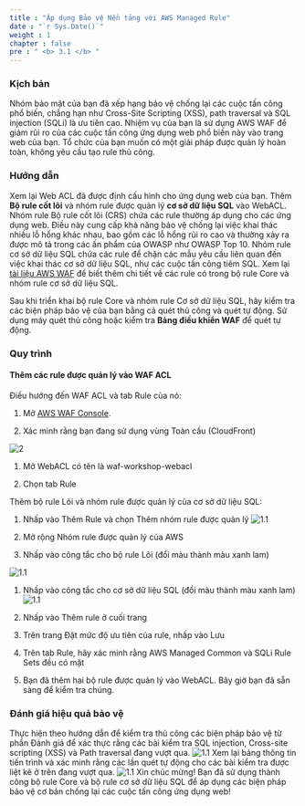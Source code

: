 ```yaml
---
title : "Áp dụng Bảo vệ Nền tảng với AWS Managed Rule"
date : "`r Sys.Date()`"
weight : 1
chapter : false
pre : " <b> 3.1 </b> "
---
```


### Kịch bản
Nhóm bảo mật của bạn đã xếp hạng bảo vệ chống lại các cuộc tấn công phổ biến, chẳng hạn như Cross-Site Scripting (XSS), path traversal và SQL injection (SQLi) là ưu tiên cao. Nhiệm vụ của bạn là sử dụng AWS WAF để giảm rủi ro của các cuộc tấn công ứng dụng web phổ biến này vào trang web của bạn. Tổ chức của bạn muốn có một giải pháp được quản lý hoàn toàn, không yêu cầu tạo rule thủ công.

### Hướng dẫn
Xem lại Web ACL đã được định cấu hình cho ứng dụng web của bạn. Thêm **Bộ rule cốt lõi** và nhóm rule được quản lý **cơ sở dữ liệu SQL** vào WebACL. Nhóm rule Bộ rule cốt lõi (CRS) chứa các rule thường áp dụng cho các ứng dụng web. Điều này cung cấp khả năng bảo vệ chống lại việc khai thác nhiều lỗ hổng khác nhau, bao gồm các lỗ hổng rủi ro cao và thường xảy ra được mô tả trong các ấn phẩm của OWASP như OWASP Top 10. Nhóm rule cơ sở dữ liệu SQL chứa các rule để chặn các mẫu yêu cầu liên quan đến việc khai thác cơ sở dữ liệu SQL, như các cuộc tấn công tiêm SQL. Xem lại [tài liệu AWS WAF](https://docs.aws.amazon.com/waf/latest/developerguide/aws-managed-rule-groups-list.html) để biết thêm chi tiết về các rule có trong bộ rule Core và nhóm rule cơ sở dữ liệu SQL.

Sau khi triển khai bộ rule Core và nhóm rule Cơ sở dữ liệu SQL, hãy kiểm tra các biện pháp bảo vệ của bạn bằng cả quét thủ công và quét tự động. Sử dụng máy quét thủ công hoặc kiểm tra **Bảng điều khiển WAF** để quét tự động.

### Quy trình
#### Thêm các rule được quản lý vào WAF ACL
Điều hướng đến WAF ACL và tab Rule của nó:

1. Mở [AWS WAF Console](https://console.aws.amazon.com/wafv2/homev2/web-acls?region=global).

2. Xác minh rằng bạn đang sử dụng vùng Toàn cầu (CloudFront)

![2](/images/3/1/2.png)
1. Mở WebACL có tên là waf-workshop-webacl

2. Chọn tab Rule

Thêm bộ rule Lõi và nhóm rule được quản lý của cơ sở dữ liệu SQL:

1. Nhấp vào Thêm Rule và chọn Thêm nhóm rule được quản lý
![1.1](/images/3/1/1.png)

2. Mở rộng Nhóm rule được quản lý của AWS

3. Nhấp vào công tắc cho bộ rule Lõi (đổi màu thành màu xanh lam)

![1.1](/images/3/1/4a.png)
1. Nhấp vào công tắc cho cơ sở dữ liệu SQL (đổi màu thành màu xanh lam)
![1.1](/images/3/1/4b.png)
1. Nhấp vào Thêm rule ở cuối trang

6. Trên trang Đặt mức độ ưu tiên của rule, nhấp vào Lưu

7. Trên tab Rule, hãy xác minh rằng AWS Managed Common và SQLi Rule Sets đều có mặt

8. Bạn đã thêm hai bộ rule được quản lý vào WebACL. Bây giờ bạn đã sẵn sàng để kiểm tra chúng.

### Đánh giá hiệu quả bảo vệ
Thực hiện theo hướng dẫn để kiểm tra thủ công các biện pháp bảo vệ từ phần Đánh giá để xác thực rằng các bài kiểm tra SQL injection, Cross-site scripting (XSS) và Path traversal đang vượt qua.
![1.1](/images/3/1/e1.png)
Xem lại bảng thông tin tiến trình và xác minh rằng các lần quét tự động cho các bài kiểm tra được liệt kê ở trên đang vượt qua.
![1.1](/images/3/1/e2.png)
Xin chúc mừng! Bạn đã sử dụng thành công bộ rule Core và bộ rule cơ sở dữ liệu SQL để áp dụng các biện pháp bảo vệ cơ bản chống lại các cuộc tấn công ứng dụng web!